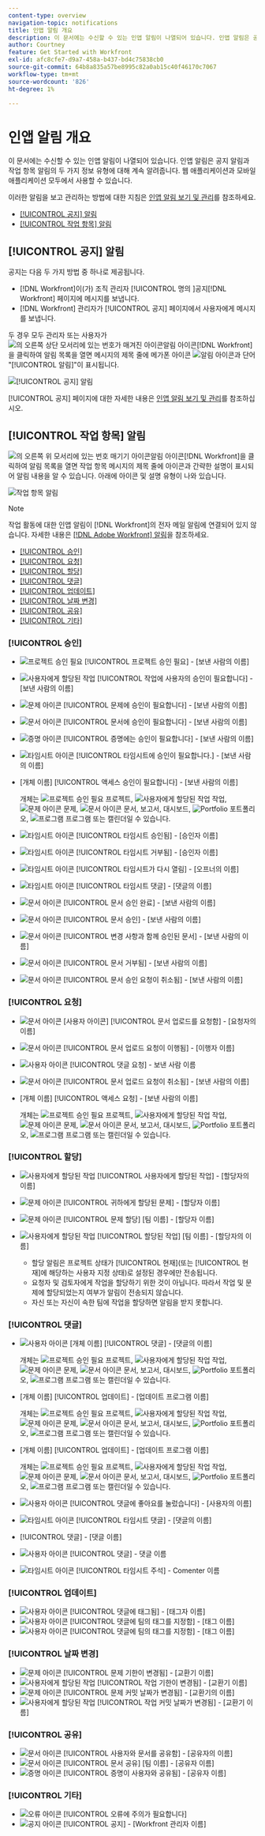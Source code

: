 ```yaml
---
content-type: overview
navigation-topic: notifications
title: 인앱 알림 개요
description: 이 문서에는 수신할 수 있는 인앱 알림이 나열되어 있습니다. 인앱 알림은 공지 알림과 작업 항목 알림의 두 가지 정보 유형에 대해 계속 알려줍니다. 웹 애플리케이션과 모바일 애플리케이션 모두에서 사용할 수 있습니다.
author: Courtney
feature: Get Started with Workfront
exl-id: afc8cfe7-d9a7-458a-b437-bd4c75838cb0
source-git-commit: 64b8a835a57be8995c82a0ab15c40f46170c7067
workflow-type: tm+mt
source-wordcount: '826'
ht-degree: 1%

---
```


# 인앱 알림 개요

이 문서에는 수신할 수 있는 인앱 알림이 나열되어 있습니다. 인앱 알림은 공지 알림과 작업 항목 알림의 두 가지 정보 유형에 대해 계속 알려줍니다. 웹 애플리케이션과 모바일 애플리케이션 모두에서 사용할 수 있습니다.

이러한 알림을 보고 관리하는 방법에 대한 지침은 [인앱 알림 보기 및 관리](../../workfront-basics/using-notifications/view-and-manage-in-app-notifications.md)를 참조하세요.

* [[!UICONTROL 공지] 알림](#announcement-notifications)
* [[!UICONTROL 작업 항목] 알림](#work-item-notifications)

## [!UICONTROL 공지] 알림

공지는 다음 두 가지 방법 중 하나로 제공됩니다.

* [!DNL Workfront]이(가) 조직 관리자 [!UICONTROL 명의 ]공지[!DNL Workfront] 페이지에 메시지를 보냅니다.
* [!DNL Workfront] 관리자가 [!UICONTROL 공지] 페이지에서 사용자에게 메시지를 보냅니다.

두 경우 모두 관리자 또는 사용자가 ![의 오른쪽 상단 모서리에 있는 번호가 매겨진 아이콘 ](assets/notifications-icon-jewel.jpg)알림 아이콘[!DNL Workfront]을 클릭하여 알림 목록을 열면 메시지의 제목 줄에 메가폰 아이콘 ![알림 아이콘](assets/announcement.png)과 단어 &quot;[!UICONTROL 알림]&quot;이 표시됩니다.

![[!UICONTROL 공지] 알림](assets/notification-list-announcement-350x271.png)

[!UICONTROL 공지] 페이지에 대한 자세한 내용은 [인앱 알림 보기 및 관리](../../workfront-basics/using-notifications/view-and-manage-in-app-notifications.md)를 참조하십시오.

## [!UICONTROL 작업 항목] 알림

![의 오른쪽 위 모서리에 있는 번호 매기기 아이콘 ](assets/notifications-icon-jewel.jpg)알림 아이콘[!DNL Workfront]을 클릭하여 알림 목록을 열면 작업 항목 메시지의 제목 줄에 아이콘과 간략한 설명이 표시되어 알림 내용을 알 수 있습니다. 아래에 아이콘 및 설명 유형이 나와 있습니다.

![작업 항목 알림](assets/notification-list-work-items-350x247.png)

>[!NOTE]
>
>작업 활동에 대한 인앱 알림이 [!DNL Workfront]의 전자 메일 알림에 연결되어 있지 않습니다. 자세한 내용은 [[!DNL Adobe Workfront] 알림](../../workfront-basics/using-notifications/wf-notifications.md)을 참조하세요.

* [[!UICONTROL 승인]](#approvals)
* [[!UICONTROL 요청]](#requests)
* [[!UICONTROL 할당]](#assignments)
* [[!UICONTROL 댓글]](#comments)
* [[!UICONTROL 업데이트]](#updates)
* [[!UICONTROL 날짜 변경]](#date-changes)
* [[!UICONTROL 공유]](#share)
* [[!UICONTROL 기타]](#other)

### [!UICONTROL 승인]

* ![프로젝트 승인 필요](assets/prjneedsapprvl.png) [!UICONTROL 프로젝트 승인 필요] - [보낸 사람의 이름]
* ![사용자에게 할당된 작업](assets/icon-taskassngdtoyou.png) [!UICONTROL 작업에 사용자의 승인이 필요합니다] - [보낸 사람의 이름]
* ![문제 아이콘](assets/issue.png) [!UICONTROL 문제에 승인이 필요합니다] - [보낸 사람의 이름]
* ![문서 아이콘](assets/document.png) [!UICONTROL 문서에 승인이 필요합니다] - [보낸 사람의 이름]
* ![증명 아이콘](assets/proof.png) [!UICONTROL 증명에는 승인이 필요합니다] - [보낸 사람의 이름]
* ![타임시트 아이콘](assets/timesheet.png) [!UICONTROL 타임시트에 승인이 필요합니다.] - [보낸 사람의 이름]

  <!--
  <li data-mc-conditions="QuicksilverOrClassic.Draft mode,QuicksilverOrClassic.Quicksilver"> <img src="assets/portfolio.png"> You need to approve a portfolio</li>
  -->

* [개체 이름] [!UICONTROL 액세스 승인이 필요합니다] - [보낸 사람의 이름]

  개체는 ![프로젝트 승인 필요](assets/prjneedsapprvl.png) 프로젝트, ![사용자에게 할당된 작업](assets/icon-taskassngdtoyou.png) 작업, ![문제 아이콘](assets/issue.png) 문제, ![문서 아이콘](assets/document.png) 문서, 보고서, 대시보드, ![Portfolio](assets/portfolio.png) 포트폴리오, ![프로그램](assets/program.png) 프로그램 또는 캘린더일 수 있습니다.

* ![타임시트 아이콘](assets/timesheet.png) [!UICONTROL 타임시트 승인됨] - [승인자 이름]
* ![타임시트 아이콘](assets/timesheet.png) [!UICONTROL 타임시트 거부됨] - [승인자 이름]
* ![타임시트 아이콘](assets/timesheet.png) [!UICONTROL 타임시트가 다시 열림] - [오프너의 이름]
* ![타임시트 아이콘](assets/timesheet.png) [!UICONTROL 타임시트 댓글] - [댓글의 이름]
* ![문서 아이콘](assets/document.png) [!UICONTROL 문서 승인 완료] - [보낸 사람의 이름]
* ![문서 아이콘](assets/document.png) [!UICONTROL 문서 승인] - [보낸 사람의 이름]
* ![문서 아이콘](assets/document.png) [!UICONTROL 변경 사항과 함께 승인된 문서] - [보낸 사람의 이름]
* ![문서 아이콘](assets/document.png) [!UICONTROL 문서 거부됨] - [보낸 사람의 이름]
* ![문서 아이콘](assets/document.png) [!UICONTROL 문서 승인 요청이 취소됨] - [보낸 사람의 이름]

### [!UICONTROL 요청]

* ![문서 아이콘](assets/document.png) [사용자 아이콘] [!UICONTROL 문서 업로드를 요청함] - [요청자의 이름]
* ![문서 아이콘](assets/document.png) [!UICONTROL 문서 업로드 요청이 이행됨] - [이행자 이름]
* ![사용자 아이콘](assets/user.png) [!UICONTROL 댓글 요청] - 보낸 사람 이름
* ![문서 아이콘](assets/document.png) [!UICONTROL 문서 업로드 요청이 취소됨] - [보낸 사람의 이름]
* [개체 이름] [!UICONTROL 액세스 요청] - [보낸 사람의 이름]

  개체는 ![프로젝트 승인 필요](assets/prjneedsapprvl.png) 프로젝트, ![사용자에게 할당된 작업](assets/icon-taskassngdtoyou.png) 작업, ![문제 아이콘](assets/issue.png) 문제, ![문서 아이콘](assets/document.png) 문서, 보고서, 대시보드, ![Portfolio](assets/portfolio.png) 포트폴리오, ![프로그램](assets/program.png) 프로그램 또는 캘린더일 수 있습니다.

### [!UICONTROL 할당]

* ![사용자에게 할당된 작업](assets/icon-taskassngdtoyou.png) [!UICONTROL 사용자에게 할당된 작업] - [할당자의 이름]
* ![문제 아이콘](assets/issue.png) [!UICONTROL 귀하에게 할당된 문제] - [할당자 이름]
* ![문제 아이콘](assets/issue.png) [!UICONTROL 문제 할당] [팀 이름] - [할당자 이름]
* ![사용자에게 할당된 작업](assets/icon-taskassngdtoyou.png) [!UICONTROL 할당된 작업] [팀 이름] - [할당자의 이름]

   * 할당 알림은 프로젝트 상태가 [!UICONTROL 현재]&#x200B;(또는 [!UICONTROL 현재]에 해당하는 사용자 지정 상태)로 설정된 경우에만 전송됩니다.
   * 요청자 및 검토자에게 작업을 할당하기 위한 것이 아닙니다. 따라서 작업 및 문제에 할당되었는지 여부가 알림이 전송되지 않습니다.
   * 자신 또는 자신이 속한 팀에 작업을 할당하면 알림을 받지 못합니다.

### [!UICONTROL 댓글]

* ![사용자 아이콘](assets/user.png) [개체 이름] [!UICONTROL 댓글] - [댓글의 이름]

  개체는 ![프로젝트 승인 필요](assets/prjneedsapprvl.png) 프로젝트, ![사용자에게 할당된 작업](assets/icon-taskassngdtoyou.png) 작업, ![문제 아이콘](assets/issue.png) 문제, ![문서 아이콘](assets/document.png) 문서, 보고서, 대시보드, ![Portfolio](assets/portfolio.png) 포트폴리오, ![프로그램](assets/program.png) 프로그램 또는 캘린더일 수 있습니다.

* [개체 이름] [!UICONTROL 업데이트] - [업데이트 프로그램 이름]

  개체는 ![프로젝트 승인 필요](assets/prjneedsapprvl.png) 프로젝트, ![사용자에게 할당된 작업](assets/icon-taskassngdtoyou.png) 작업, ![문제 아이콘](assets/issue.png) 문제, ![문서 아이콘](assets/document.png) 문서, 보고서, 대시보드, ![Portfolio](assets/portfolio.png) 포트폴리오, ![프로그램](assets/program.png) 프로그램 또는 캘린더일 수 있습니다.

* [개체 이름] [!UICONTROL 업데이트] - [업데이트 프로그램 이름]

  개체는 ![프로젝트 승인 필요](assets/prjneedsapprvl.png) 프로젝트, ![사용자에게 할당된 작업](assets/icon-taskassngdtoyou.png) 작업, ![문제 아이콘](assets/issue.png) 문제, ![문서 아이콘](assets/document.png) 문서, 보고서, 대시보드, ![Portfolio](assets/portfolio.png) 포트폴리오, ![프로그램](assets/program.png) 프로그램 또는 캘린더일 수 있습니다.

* ![사용자 아이콘](assets/user.png) [!UICONTROL 댓글에 좋아요를 눌렀습니다] - [사용자의 이름]
* ![타임시트 아이콘](assets/timesheet.png) [!UICONTROL 타임시트 댓글] - [댓글의 이름]
* [!UICONTROL 댓글] - [댓글 이름]
* ![사용자 아이콘](assets/user.png) [!UICONTROL 댓글] - 댓글 이름
* ![타임시트 아이콘](assets/timesheet.png) [!UICONTROL 타임시트 주석] - Comenter 이름

### [!UICONTROL 업데이트]

* ![사용자 아이콘](assets/user.png) [!UICONTROL 댓글에 태그됨] - [태그자 이름]
* ![사용자 아이콘](assets/user.png) [!UICONTROL 댓글에 팀의 태그를 지정함] - [태그 이름]
* ![사용자 아이콘](assets/user.png) [!UICONTROL 댓글에 팀의 태그를 지정함] - [태그 이름]

### [!UICONTROL 날짜 변경]

* ![문제 아이콘](assets/issue.png) [!UICONTROL 문제 기한이 변경됨] - [교환기 이름]
* ![사용자에게 할당된 작업](assets/icon-taskassngdtoyou.png) [!UICONTROL 작업 기한이 변경됨] - [교환기 이름]
* ![문제 아이콘](assets/issue.png) [!UICONTROL 문제 커밋 날짜가 변경됨] - [교환기의 이름]
* ![사용자에게 할당된 작업](assets/icon-taskassngdtoyou.png) [!UICONTROL 작업 커밋 날짜가 변경됨] - [교환기 이름]

### [!UICONTROL 공유]

* ![문서 아이콘](assets/document.png) [!UICONTROL 사용자와 문서를 공유함] - [공유자의 이름]
* ![문서 아이콘](assets/document.png) [!UICONTROL 문서 공유] [팀 이름] - [공유자 이름]
* ![증명 아이콘](assets/proof.png) [!UICONTROL 증명이 사용자와 공유됨] - [공유자 이름]

### [!UICONTROL 기타]

* ![오류 아이콘](assets/error.png) [!UICONTROL 오류에 주의가 필요합니다]
* ![공지 아이콘](assets/announcement.png) [!UICONTROL 공지] - [Workfront 관리자 이름]
